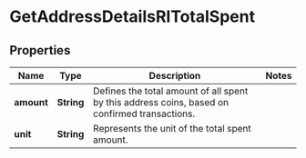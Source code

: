 

# GetAddressDetailsRITotalSpent


## Properties

| Name | Type | Description | Notes |
|------------ | ------------- | ------------- | -------------|
|**amount** | **String** | Defines the total amount of all spent by this address coins, based on confirmed transactions. |  |
|**unit** | **String** | Represents the unit of the total spent amount. |  |



